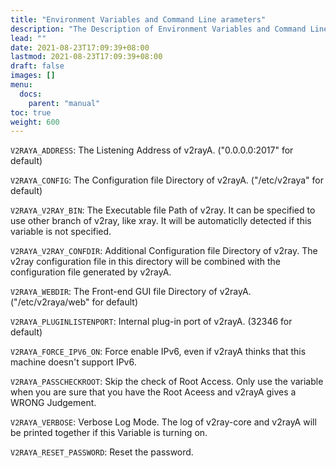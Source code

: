 ```yaml
---
title: "Environment Variables and Command Line arameters"
description: "The Description of Environment Variables and Command Line arameters of v2rayA"
lead: ""
date: 2021-08-23T17:09:39+08:00
lastmod: 2021-08-23T17:09:39+08:00
draft: false
images: []
menu:
  docs:
    parent: "manual"
toc: true
weight: 600
---
```


`V2RAYA_ADDRESS`: The Listening Address of v2rayA. ("0.0.0.0:2017" for default)

`V2RAYA_CONFIG`: The Configuration file Directory of v2rayA. ("/etc/v2raya" for default)

`V2RAYA_V2RAY_BIN`: The Executable file Path of v2ray. It can be specified to use other branch of v2ray, like xray. It will be automaticlly detected if this variable is not specified.

`V2RAYA_V2RAY_CONFDIR`: Additional Configuration file Directory of v2ray. The v2ray configuration file in this directory will be combined with the configuration file generated by v2rayA.

`V2RAYA_WEBDIR`: The Front-end GUI file Directory of v2rayA. ("/etc/v2raya/web" for default)

`V2RAYA_PLUGINLISTENPORT`: Internal plug-in port of v2rayA. (32346 for default)

`V2RAYA_FORCE_IPV6_ON`: Force enable IPv6, even if v2rayA thinks that this machine doesn't support IPv6.

`V2RAYA_PASSCHECKROOT`: Skip the check of Root Access. Only use the variable when you are sure that you have the Root Aceess and v2rayA gives a WRONG Judgement.

`V2RAYA_VERBOSE`: Verbose Log Mode. The log of v2ray-core and v2rayA will be printed together if this Variable is turning on.

`V2RAYA_RESET_PASSWORD`: Reset the password.
